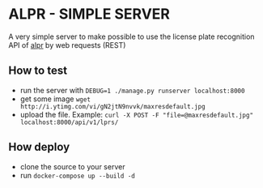 # ALPR - SIMPLE SERVER
A very simple server to make possible to use the license plate recognition API of [alpr](https://www.openalpr.com/) by web requests (REST)


## How to test
- run the server with `DEBUG=1 ./manage.py runserver localhost:8000`
- get some image `wget http://i.ytimg.com/vi/gN2jtN9nvvk/maxresdefault.jpg`
- upload the file. Example: `curl -X POST -F "file=@maxresdefault.jpg" localhost:8000/api/v1/lprs/`

## How deploy
- clone the source to your server
- run `docker-compose up --build -d`